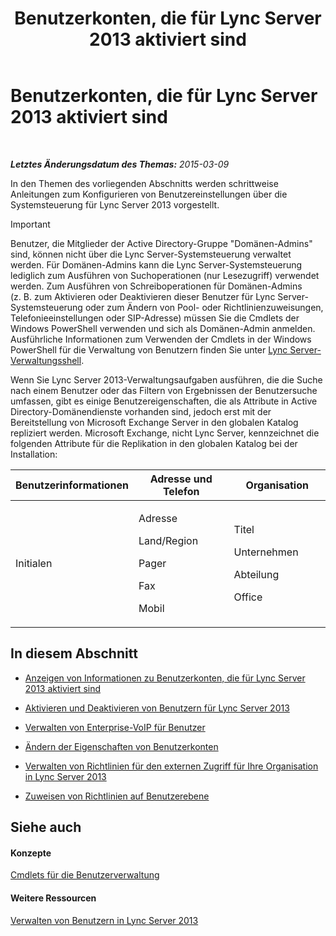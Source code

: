 ﻿---
title: Benutzerkonten, die für Lync Server 2013 aktiviert sind
TOCTitle: Benutzerkonten, die für Lync Server 2013 aktiviert sind
ms:assetid: 8021087e-5084-4a39-9fef-ab9376c6d371
ms:mtpsurl: https://technet.microsoft.com/de-de/library/Gg182543(v=OCS.15)
ms:contentKeyID: 49294561
ms.date: 05/19/2016
mtps_version: v=OCS.15
ms.translationtype: HT
---

# Benutzerkonten, die für Lync Server 2013 aktiviert sind

 

_**Letztes Änderungsdatum des Themas:** 2015-03-09_

In den Themen des vorliegenden Abschnitts werden schrittweise Anleitungen zum Konfigurieren von Benutzereinstellungen über die Systemsteuerung für Lync Server 2013 vorgestellt.


> [!IMPORTANT]
> Benutzer, die Mitglieder der Active Directory-Gruppe "Domänen-Admins" sind, können nicht über die Lync Server-Systemsteuerung verwaltet werden. Für Domänen-Admins kann die Lync Server-Systemsteuerung lediglich zum Ausführen von Suchoperationen (nur Lesezugriff) verwendet werden. Zum Ausführen von Schreiboperationen für Domänen-Admins (z.&nbsp;B. zum Aktivieren oder Deaktivieren dieser Benutzer für Lync Server-Systemsteuerung oder zum Ändern von Pool- oder Richtlinienzuweisungen, Telefonieeinstellungen oder SIP-Adresse) müssen Sie die Cmdlets der Windows PowerShell verwenden und sich als Domänen-Admin anmelden. Ausführliche Informationen zum Verwenden der Cmdlets in der Windows PowerShell für die Verwaltung von Benutzern finden Sie unter <A href="lync-server-2013-lync-server-management-shell.md">Lync Server-Verwaltungsshell</A>.



Wenn Sie Lync Server 2013-Verwaltungsaufgaben ausführen, die die Suche nach einem Benutzer oder das Filtern von Ergebnissen der Benutzersuche umfassen, gibt es einige Benutzereigenschaften, die als Attribute in Active Directory-Domänendienste vorhanden sind, jedoch erst mit der Bereitstellung von Microsoft Exchange Server in den globalen Katalog repliziert werden. Microsoft Exchange, nicht Lync Server, kennzeichnet die folgenden Attribute für die Replikation in den globalen Katalog bei der Installation:


<table>
<colgroup>
<col style="width: 33%" />
<col style="width: 33%" />
<col style="width: 33%" />
</colgroup>
<thead>
<tr class="header">
<th>Benutzerinformationen</th>
<th>Adresse und Telefon</th>
<th>Organisation</th>
</tr>
</thead>
<tbody>
<tr class="odd">
<td><p>Initialen</p></td>
<td><p>Adresse</p>
<p>Land/Region</p>
<p>Pager</p>
<p>Fax</p>
<p>Mobil</p></td>
<td><p>Titel</p>
<p>Unternehmen</p>
<p>Abteilung</p>
<p>Office</p></td>
</tr>
</tbody>
</table>


## In diesem Abschnitt

  - [Anzeigen von Informationen zu Benutzerkonten, die für Lync Server 2013 aktiviert sind](lync-server-2013-viewing-information-about-user-accounts-enabled-for-lync-server.md)

  - [Aktivieren und Deaktivieren von Benutzern für Lync Server 2013](lync-server-2013-enabling-and-disabling-users-for-lync-server.md)

  - [Verwalten von Enterprise-VoIP für Benutzer](lync-server-2013-managing-enterprise-voice-for-users.md)

  - [Ändern der Eigenschaften von Benutzerkonten](lync-server-2013-modifying-user-account-properties.md)

  - [Verwalten von Richtlinien für den externen Zugriff für Ihre Organisation in Lync Server 2013](lync-server-2013-manage-external-access-policy-for-your-organization.md)

  - [Zuweisen von Richtlinien auf Benutzerebene](lync-server-2013-assigning-per-user-policies.md)

## Siehe auch

#### Konzepte

[Cmdlets für die Benutzerverwaltung](lync-server-2013-user-management-cmdlets.md)  

#### Weitere Ressourcen

[Verwalten von Benutzern in Lync Server 2013](lync-server-2013-managing-users-in-lync-server.md)

